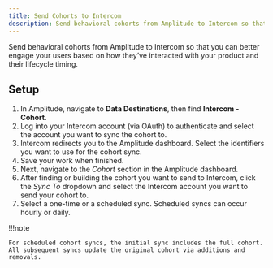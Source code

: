 ```yaml
---
title: Send Cohorts to Intercom
description: Send behavioral cohorts from Amplitude to Intercom so that you can better engage your users based on how they’ve interacted with your product and their lifecycle timing.
---
```


Send behavioral cohorts from Amplitude to Intercom so that you can better engage your users based on how they’ve interacted with your product and their lifecycle timing. 

## Setup

1. In Amplitude, navigate to **Data Destinations**, then find **Intercom - Cohort**.
2. Log into your Intercom account (via OAuth) to authenticate and select the account you want to sync the cohort to.
3. Intercom redirects you to the Amplitude dashboard. Select the identifiers you want to use for the cohort sync.
4. Save your work when finished.
5. Next, navigate to the *Cohort* section in the Amplitude dashboard.
6. After finding or building the cohort you want to send to Intercom, click the *Sync To* dropdown and select the Intercom account you want to send your cohort to.
7. Select a one-time or a scheduled sync. Scheduled syncs can occur hourly or daily.

!!!note
    
    For scheduled cohort syncs, the initial sync includes the full cohort. All subsequent syncs update the original cohort via additions and removals.